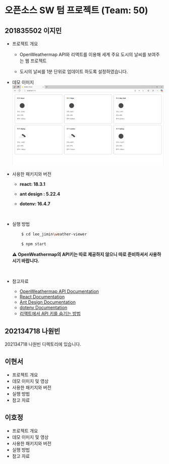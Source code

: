 # 오픈소스 SW 텀 프로젝트 (Team: 50)

## 201835502 이지민

- 프로젝트 개요

  - OpenWeathermap API와 리액트를 이용해 세계 주요 도시의 날씨를 보여주는 웹 프로젝트

  - 도시의 날씨를 1분 단위로 업데이트 하도록 설정하였습니다.
    <br/>

- 데모 이미지
  ![image](weather-viewer.png)

- 사용한 패키지와 버전

  - **react: 18.3.1**
  - **ant design : 5.22.4**
  - **dotenv: 16.4.7**

    <br />

- 실행 방법

  ```bash
      $ cd lee_jimin\weather-viewer
  ```

  ```bash
      $ npm start
  ```

  **⚠️ OpenWeathermap의 API키는 따로 제공하지 않으니 따로 준비하셔서 사용하시기 바랍니다.**

    <br />

- 참고자료
  - [OpenWeathermap API Documentation](https://openweathermap.org/api)
  - [React Documentation](https://reactjs.org/docs/getting-started.html)
  - [Ant Design Documentation](https://ant.design/docs/react/introduce)
  - [dotenv Documentation](https://www.npmjs.com/package/dotenv)
  - [리액트에서 API 키를 숨기는 방법](https://kybeen.tistory.com/104)

## 202134718 나원빈
202134718 나원빈 디렉토리에 있습니다.






## 이현서

- 프로젝트 개요
- 데모 이미지 및 영상
- 사용한 패키지와 버전
- 실행 방법
- 참고 자료

## 이호정

- 프로젝트 개요
- 데모 이미지 및 영상
- 사용한 패키지와 버전
- 실행 방법
- 참고 자료
